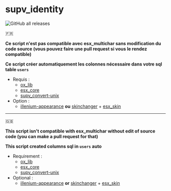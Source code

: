 # supv_identity

![GitHub all releases](https://img.shields.io/github/downloads/SUP2Ak/supv_identity/total?color=%2329c785&style=for-the-badge)

:fr:

**Ce script n'est pas compatible avec esx_multichar sans modification du code source (vous pouvez faire une pull request si vous le rendez compatible)**

**Ce script créer automatiquement les colonnes nécessaire dans votre sql table `users`**

- Requis :
  - [ox_lib](https://github.com/overextended/ox_lib)
  - [esx_core](https://github.com/esx-framework/esx_core)
  - [supv_convert-unix](https://github.com/SUP2Ak/supv_convert-unix)
- Option :
  - [illenium-appearance](https://github.com/iLLeniumStudios/illenium-appearance) **ou** [skinchanger](https://github.com/esx-framework/esx_core/tree/main/%5Bcore%5D/skinchanger) + [esx_skin](https://github.com/esx-framework/esx_core/tree/main/%5Bcore%5D/esx_skin)

____

:uk:

**This script isn't compatible with esx_multichar without edit of source code (you can make a pull request for that)**

**This script created columns sql in `users` auto**
 
- Requirement :
  - [ox_lib](https://github.com/overextended/ox_lib)
  - [esx_core](https://github.com/esx-framework/esx_core)
  - [supv_convert-unix](https://github.com/SUP2Ak/supv_convert-unix)
- Optional :
  - [illenium-appearance](https://github.com/iLLeniumStudios/illenium-appearance) **or** [skinchanger](https://github.com/esx-framework/esx_core/tree/main/%5Bcore%5D/skinchanger) + [esx_skin](https://github.com/esx-framework/esx_core/tree/main/%5Bcore%5D/esx_skin)
